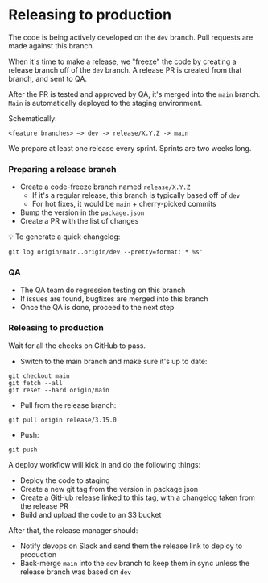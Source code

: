 # Releasing to production

The code is being actively developed on the `dev` branch. Pull requests are made against this branch.

When it's time to make a release, we "freeze" the code by creating a release branch off of the `dev` branch. A release PR is created from that branch, and sent to QA.

After the PR is tested and approved by QA, it's merged into the `main` branch. `Main` is automatically deployed to the staging environment.

Schematically:
```
<feature branches> –> dev -> release/X.Y.Z -> main
```

We prepare at least one release every sprint. Sprints are two weeks long.

### Preparing a release branch
* Create a code-freeze branch named `release/X.Y.Z`
  * If it's a regular release, this branch is typically based off of `dev`
  * For hot fixes, it would be `main` + cherry-picked commits
* Bump the version in the `package.json`
* Create a PR with the list of changes

💡 To generate a quick changelog:
```
git log origin/main..origin/dev --pretty=format:'* %s'
```

### QA
* The QA team do regression testing on this branch
* If issues are found, bugfixes are merged into this branch
* Once the QA is done, proceed to the next step

### Releasing to production
Wait for all the checks on GitHub to pass.
* Switch to the main branch and make sure it's up to date:
```
git checkout main
git fetch --all
git reset --hard origin/main
```
* Pull from the release branch:
```
git pull origin release/3.15.0
```
* Push:
```
git push
```

A deploy workflow will kick in and do the following things:

* Deploy the code to staging
* Create a new git tag from the version in package.json
* Create a [GitHub release](https://github.com/safe-global/safe-wallet-web/releases) linked to this tag, with a changelog taken from the release PR
* Build and upload the code to an S3 bucket

After that, the release manager should:

* Notify devops on Slack and send them the release link to deploy to production
* Back-merge `main` into the `dev` branch to keep them in sync unless the release branch was based on `dev`

